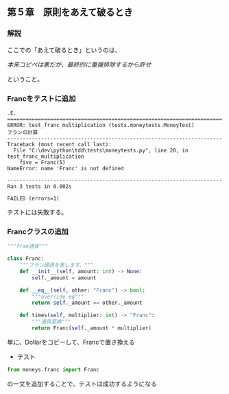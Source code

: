 ## 第５章　原則をあえて破るとき

### 解説
ここでの「あえて破るとき」というのは、

*本来コピペは悪だが、最終的に重複排除するから許せ*

ということ。

### Francをテストに追加
```
.E.
======================================================================
ERROR: test_franc_multiplication (tests.moneytests.MoneyTest)
フランの計算
----------------------------------------------------------------------
Traceback (most recent call last):
  File "C:\dev\python\tdd\tests\moneytests.py", line 20, in test_franc_multiplication
    five = Franc(5)
NameError: name 'Franc' is not defined

----------------------------------------------------------------------
Ran 3 tests in 0.002s

FAILED (errors=1)
```

テストには失敗する。

### Francクラスの追加
```python
"""fran通貨"""

class Franc:
    """フラン通貨を表します。"""
    def __init__(self, amount: int) -> None:
        self._amount = amount

    def __eq__(self, other: "Franc") -> bool:
        """override eq"""
        return self._amount == other._amount

    def times(self, multiplier: int) -> "Franc":
        """通貨変換"""
        return Franc(self._amount * multiplier)

```

単に、Dollarをコピーして、Francで置き換える

* テスト  

```python
from moneys.franc import Franc
```

の一文を追加することで、テストは成功するようになる
